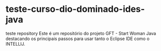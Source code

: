 # teste-curso-dio-dominado-ides-java
teste repository
Este é um repositório do projeto GFT - Start Woman Java destacando os principais passos para usar tanto o Eclipse IDE como o INTELLIJ.
